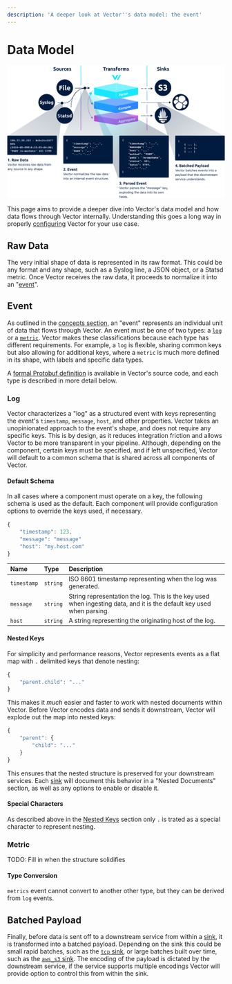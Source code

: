 ```yaml
---
description: 'A deeper look at Vector''s data model: the event'
---
```


# Data Model

![](../.gitbook/assets/data-model.svg)

This page aims to provide a deeper dive into Vector's data model and how data flows through Vector internally. Understanding this goes a long way in properly [configuring](../usage/configuration/) Vector for your use case.

## Raw Data

The very initial shape of data is represented in its raw format. This could be any format and any shape, such as a Syslog line, a JSON object, or a Statsd metric. Once Vector receives the raw data, it proceeds to normalize it into an "[event](concepts.md#events)".

## Event

As outlined in the [concepts section](concepts.md), an "event" represents an individual unit of data that flows through Vector. An event must be one of two types: a [`log`](data-model.md#log) or a [`metric`](data-model.md#metric). Vector makes these classifications because each type has different requirements. For example, a `log` is flexible, sharing common keys but also allowing for additional keys, where a `metric` is much more defined in its shape, with labels and specific data types.

A [formal Protobuf definition](https://github.com/timberio/vector/blob/master/proto/event.proto) is available in Vector's source code, and each type is described in more detail below.

### Log

Vector characterizes a "log" as a structured event with keys representing the event's `timestamp`, `message`, `host`, and other properties. Vector takes an unopinionated approach to the event's shape, and does not require any specific keys. This is by design, as it reduces integration friction and allows Vector to be more transparent in your pipeline. Although, depending on the component, certain keys must be specified, and if left unspecified, Vector will default to a common schema that is shared across all components of Vector.

#### Default Schema

In all cases where a component must operate on a key, the following schema is used as the default. Each component will provide configuration options to override the keys used, if necessary.

```javascript
{
    "timestamp": 123,
    "message": "message"
    "host": "my.host.com"
}
```

| Name | Type | Description |
| :--- | :--- | :--- |
| `timestamp` | `string` | ISO 8601 timestamp representing when the log was generated. |
| `message` | `string` | String representation the log. This is the key used when ingesting data, and it is the default key used when parsing. |
| `host` | `string` | A string representing the originating host of the log. |

#### Nested Keys

For simplicity and performance reasons, Vector represents events as a flat map with `.` delimited keys that denote nesting:

```javascript
{
    "parent.child": "..."
}
```

This makes it _much_ easier and faster to work with nested documents within Vector. Before Vector encodes data and sends it downstream, Vector will explode out the map into nested keys:

```javascript
{
    "parent": {
        "child": "..."
    }
}
```

This ensures that the nested structure is preserved for your downstream services. Each [sink](../usage/configuration/sinks/) will document this behavior in a "Nested Documents" section, as well as any options to enable or disable it.

#### Special Characters

As described above in the [Nested Keys](#nested-keys) section only `.` is trated as a special character to represent nesting.

### Metric

TODO: Fill in when the structure solidifies

#### Type Conversion

`metrics` event cannot convert to another other type, but they can be derived from `log` events.

## Batched Payload

Finally, before data is sent off to a downstream service from within a [sink](../usage/configuration/sinks/), it is transformed into a batched payload. Depending on the sink this could be small rapid batches, such as the [`tcp` sink](../usage/configuration/sinks/tcp.md), or large batches built over time, such as the [`aws_s3` sink](../usage/configuration/sinks/aws_s3.md). The encoding of the payload is dictated by the downstream service, if the service supports multiple encodings Vector will provide option to control this from within the sink.

